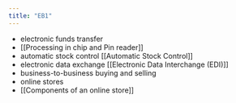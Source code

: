 ```yaml
---
title: "EB1"
---
```

- electronic funds transfer
- [[Processing in chip and Pin reader]]
-  automatic stock control [[Automatic Stock Control]]
-  electronic data exchange [[Electronic Data Interchange (EDI)]]
-   business-to-business buying and selling
-   online stores
-   [[Components of an online store]]